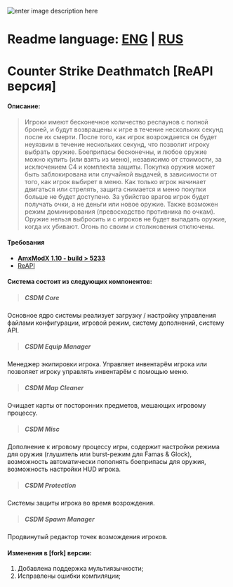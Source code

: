![enter image description here](https://encrypted-tbn0.gstatic.com/images?q=tbn:ANd9GcS11oXQFybzvtvmso2SeJqs_jHxFuu-iq5iORrjIGUUQDhE3vFxVg)

# Readme language: [ENG](https://github.com/DevCSru/CSDM-ReAPI/blob/master/README.md) | [**RUS**](https://github.com/DevCSru/CSDM-ReAPI/blob/master/README_ru.md)

# Counter Strike Deathmatch [ReAPI версия]
#### Описание:
> Игроки имеют бесконечное количество респаунов с полной броней, и будут
> возвращены к игре в течение нескольких секунд после их смерти.
> После того, как игрок возрождается он будет неуязвим в течение нескольких секунд, что позволит
> игроку выбрать оружие.
> Боеприпасы бесконечны, и любое оружие можно купить (или взять из меню), независимо от стоимости,
> за исключением C4 и комплекта защиты.
> Покупка оружия может быть заблокирована или случайной выдачей, в зависимости от того, как игрок выбирет в меню.
> Как только игрок начинает двигаться или стрелять, защита снимается и меню покупки больше не будет доступено.
> За убийство врагов игрок будет получать очки, а не деньги или новое оружие.
> Также возможен режим доминирования (превосходство противника по очкам).
> Оружие нельзя выбросить и с игроков не будет выпадать оружие, когда их убивают.
> Огонь по своим и столкновения отключены.


#### Требования
 - [**AmxModX 1.10 - build > 5233**](https://www.amxmodx.org/downloads-new.php?branch=master)
 - [ReAPI](https://github.com/s1lentq/reapi)

#### Система состоит из следующих компонентов:
> ##### CSDM Core
 Основное ядро системы реализует загрузку / настройку управления файлами конфигурации, игровой режим, систему дополнений, систему API.
> ##### CSDM Equip Manager
 Менеджер экипировки игрока. Управляет инвентарём игрока или позволяет игроку управлять инвентарём с помощью меню.
> ##### CSDM Map Cleaner
 Очищает карты от посторонних предметов, мешающих игровому процессу.
> ##### CSDM Misc
 Дополнение к игровому процессу игры, содержит настройки режима для оружия (глушитель или burst-режим для Famas & Glock), возможность автоматически пополнять боеприпасы для оружия, возможность настройки HUD игрока.
> ##### CSDM Protection
 Системы защиты игрока во время возрождения.
> ##### CSDM Spawn Manager
 Продвинутый редактор точек возмождения игроков. 

#### Изменения в [fork] версии:
 1. Добавлена поддержка мультиязычности;
 2. Исправлены ошибки компиляции;
